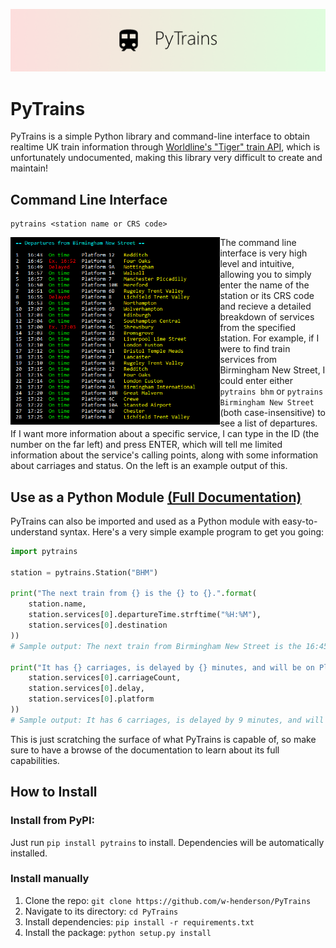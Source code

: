 ![PyTrains banner](assets/banner.png)

# PyTrains

PyTrains is a simple Python library and command-line interface to obtain realtime UK train information through [Worldline's "Tiger" train API](http://iris2.rail.co.uk/tiger/), which is unfortunately undocumented, making this library very difficult to create and maintain!

## Command Line Interface
```
pytrains <station name or CRS code>
```

<img src="assets/example_cli_output.png" align="left" height="300">

The command line interface is very high level and intuitive, allowing you to simply enter the name of the station or its CRS code and recieve a detailed breakdown of services from the specified station. For example, if I were to find train services from Birmingham New Street, I could enter either `pytrains bhm` or `pytrains Birmingham New Street` (both case-insensitive) to see a list of departures. If I want more information about a specific service, I can type in the ID (the number on the far left) and press ENTER, which will tell me limited information about the service's calling points, along with some information about carriages and status. On the left is an example output of this.

## Use as a Python Module [(Full Documentation)](DOCUMENTATION.md)
PyTrains can also be imported and used as a Python module with easy-to-understand syntax. Here's a very simple example program to get you going:
```py
import pytrains

station = pytrains.Station("BHM")

print("The next train from {} is the {} to {}.".format(
    station.name,
    station.services[0].departureTime.strftime("%H:%M"),
    station.services[0].destination
))
# Sample output: The next train from Birmingham New Street is the 16:45 to Four Oaks.

print("It has {} carriages, is delayed by {} minutes, and will be on Platform {}.".format(
    station.services[0].carriageCount,
    station.services[0].delay,
    station.services[0].platform
))
# Sample output: It has 6 carriages, is delayed by 9 minutes, and will be on Platform 8.
```

This is just scratching the surface of what PyTrains is capable of, so make sure to have a browse of the documentation to learn about its full capabilities.

## How to Install

### Install from PyPI:
Just run `pip install pytrains` to install. Dependencies will be automatically installed.

### Install manually
1. Clone the repo: `git clone https://github.com/w-henderson/PyTrains`
2. Navigate to its directory: `cd PyTrains`
3. Install dependencies: `pip install -r requirements.txt`
4. Install the package: `python setup.py install`